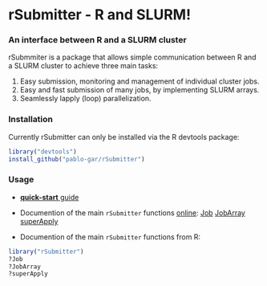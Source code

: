 # rSubmitter - R and SLURM!
### An interface between R and a SLURM cluster

rSubmmiter is a package that allows simple communication between R and a SLURM cluster to achieve three main tasks:
1. Easy submission, monitoring and management of individual cluster jobs.
2. Easy and fast submission of many jobs, by implementing SLURM arrays.
3. Seamlessly lapply (loop) parallelization.

### Installation
Currently rSubmitter can only be installed via the R devtools package:
```r
library("devtools")
install_github("pablo-gar/rSubmitter")
```

### Usage

- [**quick-start** guide](https://pablo-gar.github.io/rSubmitter/articles/quick_start.html)

- Documention of the main `rSubmitter` functions [online](https://pablo-gar.github.io/rSubmitter/reference/index.html#section-main-functions):
[Job]("https://pablo-gar.github.io/rSubmitter/reference/Job.html")
[JobArray]("https://pablo-gar.github.io/rSubmitter/reference/JobArray.html")
[superApply]("https://pablo-gar.github.io/rSubmitter/reference/SuperApply.html")

- Documention of the main `rSubmitter` functions from R:
```r
library("rSubmitter")
?Job
?JobArray
?superApply
```
